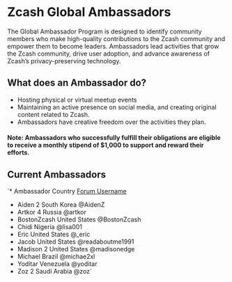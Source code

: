 # Zcash Global Ambassadors


The Global Ambassador Program is designed to identify community members who make high-quality contributions to the Zcash community and empower them to become leaders. Ambassadors lead activities that grow the Zcash community, drive user adoption, and advance awareness of Zcash’s privacy-preserving technology.

## What does an Ambassador do?

  * Hosting physical or virtual meetup events
  * Maintaining an active presence on social media, and creating original content related to Zcash.
  * Ambassadors have creative freedom over the activities they plan. 
  
  #### Note: Ambassadors who successfully fulfill their obligations are eligible to receive a monthly stipend of $1,000 to support and reward their efforts.
  
## Current Ambassadors

  `* Ambassador 	   Country 	      [Forum Username](https://forum.zcashcommunity.com/t/the-global-ambassador-program/41070/120)
  * Aiden 2 	      South Korea 	  @AidenZ
  * Artkor 4 	     Russia 	       @artkor
  * BostonZcash 	  United States 	@BostonZcash
  * Chidi 	        Nigeria 	      @lisa001
  * Eric 	         United States 	@_eric
  * Jacob 	        United States 	@readaboutme1991
  * Madison 2 	    United States 	@madisonedge
  * Michael 	      Brazil 	       @michae2xl
  * Yoditar 	      Venezuela 	    @yoditar
  * Zoz 2 	        Saudi Arabia 	 @zoz`
